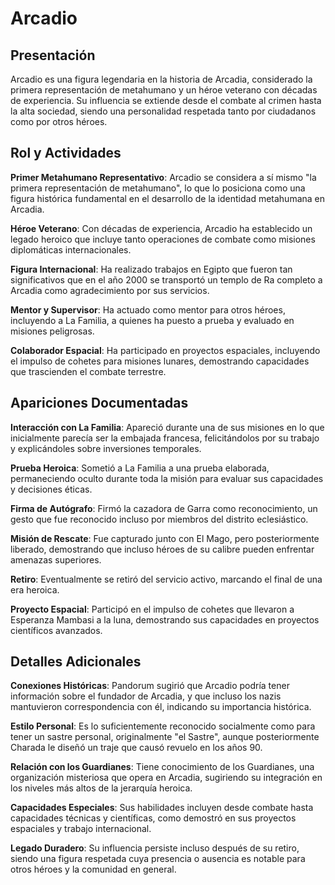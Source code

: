 # Arcadio

## Presentación

Arcadio es una figura legendaria en la historia de Arcadia, considerado la primera representación de metahumano y un héroe veterano con décadas de experiencia. Su influencia se extiende desde el combate al crimen hasta la alta sociedad, siendo una personalidad respetada tanto por ciudadanos como por otros héroes.

## Rol y Actividades

**Primer Metahumano Representativo**: Arcadio se considera a sí mismo "la primera representación de metahumano", lo que lo posiciona como una figura histórica fundamental en el desarrollo de la identidad metahumana en Arcadia.

**Héroe Veterano**: Con décadas de experiencia, Arcadio ha establecido un legado heroico que incluye tanto operaciones de combate como misiones diplomáticas internacionales.

**Figura Internacional**: Ha realizado trabajos en Egipto que fueron tan significativos que en el año 2000 se transportó un templo de Ra completo a Arcadia como agradecimiento por sus servicios.

**Mentor y Supervisor**: Ha actuado como mentor para otros héroes, incluyendo a La Familia, a quienes ha puesto a prueba y evaluado en misiones peligrosas.

**Colaborador Espacial**: Ha participado en proyectos espaciales, incluyendo el impulso de cohetes para misiones lunares, demostrando capacidades que trascienden el combate terrestre.

## Apariciones Documentadas

**Interacción con La Familia**: Apareció durante una de sus misiones en lo que inicialmente parecía ser la embajada francesa, felicitándolos por su trabajo y explicándoles sobre inversiones temporales.

**Prueba Heroica**: Sometió a La Familia a una prueba elaborada, permaneciendo oculto durante toda la misión para evaluar sus capacidades y decisiones éticas.

**Firma de Autógrafo**: Firmó la cazadora de Garra como reconocimiento, un gesto que fue reconocido incluso por miembros del distrito eclesiástico.

**Misión de Rescate**: Fue capturado junto con El Mago, pero posteriormente liberado, demostrando que incluso héroes de su calibre pueden enfrentar amenazas superiores.

**Retiro**: Eventualmente se retiró del servicio activo, marcando el final de una era heroica.

**Proyecto Espacial**: Participó en el impulso de cohetes que llevaron a Esperanza Mambasi a la luna, demostrando sus capacidades en proyectos científicos avanzados.

## Detalles Adicionales

**Conexiones Históricas**: Pandorum sugirió que Arcadio podría tener información sobre el fundador de Arcadia, y que incluso los nazis mantuvieron correspondencia con él, indicando su importancia histórica.

**Estilo Personal**: Es lo suficientemente reconocido socialmente como para tener un sastre personal, originalmente "el Sastre", aunque posteriormente Charada le diseñó un traje que causó revuelo en los años 90.

**Relación con los Guardianes**: Tiene conocimiento de los Guardianes, una organización misteriosa que opera en Arcadia, sugiriendo su integración en los niveles más altos de la jerarquía heroica.

**Capacidades Especiales**: Sus habilidades incluyen desde combate hasta capacidades técnicas y científicas, como demostró en sus proyectos espaciales y trabajo internacional.

**Legado Duradero**: Su influencia persiste incluso después de su retiro, siendo una figura respetada cuya presencia o ausencia es notable para otros héroes y la comunidad en general.